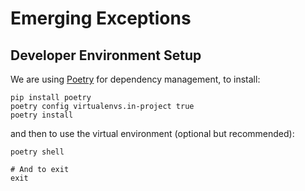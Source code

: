# Emerging Exceptions

## Developer Environment Setup

We are using [Poetry](https://python-poetry.org/) for dependency management, to install:
```shell
pip install poetry
poetry config virtualenvs.in-project true
poetry install
```

and then to use the virtual environment (optional but recommended):
```shell
poetry shell

# And to exit
exit
```
